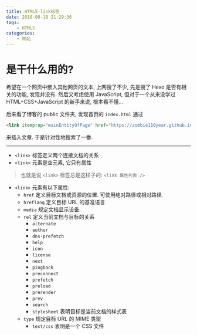 ```yaml
---
title: HTML5-link标签
date: 2018-08-18 21:29:36
tags:
    - HTML5
categories:
    - 网站
---
```


# <link> 是干什么用的?

希望在一个网页中嵌入其他网页的文本, 上网搜了不少, 先是搜了 Hexo 是否有相关的功能, 发现并没有. 然后又考虑使用 JavaScript, 但对于一个从来没学过 HTML+CSS+JavaScript 的新手来说, 根本看不懂...

后来看了博客的 public 文件夹, 发现首页的 `index.html` 通过 

```html
<link itemprop="mainEntityOfPage" href="https://zombie110year.github.io/public/public/2018/08/docker笔记/">
```

来插入文章. 于是针对性地搜索了一番.

---

- `<link>` 标签定义两个连接文档的关系
- `<link>` 元素是空元素, 它只有属性
> 也就是说 `<link>` 标签总是这样子的: `<link 属性列表 />`
- `<link>` 元素有以下属性:
    - `href` 定义目标文档或资源的位置. 可使用绝对路径或相对路径.
    - `hreflang` 定义目标 URL 的基准语言
    - `media` 规定文档显示设备.
    - `rel`  定义当前文档与目标的关系
        - `alternate` 
        - `author`
        - `dns-prefetch`
        - `help`
        - `icon`
        - `license`
        - `next`
        - `pingback`
        - `preconnect`
        - `prefetch`
        - `preload`
        - `prerender`
        - `prev`
        - `search`
        - `stylesheet` 表明目标是当前文档的样式表
    - `type` 规定目标 URL 的 MIME 类型
        - `text/css` 表明是一个 CSS 文件